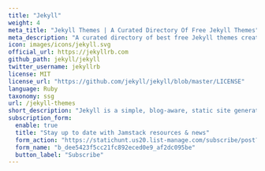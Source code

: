 ```yaml
---
title: "Jekyll"
weight: 4
meta_title: "Jekyll Themes | A Curated Directory Of Free Jekyll Themes"
meta_description: "A curated directory of best free Jekyll themes created by independent web designers & developers that are open source, MIT licensed & available for free to download."
icon: images/icons/jekyll.svg
official_url: https://jekyllrb.com
github_path: jekyll/jekyll
twitter_username: jekyllrb
license: MIT
license_url: "https://github.com/jekyll/jekyll/blob/master/LICENSE"
language: Ruby
taxonomy: ssg
url: /jekyll-themes
short_description: "Jekyll is a simple, blog-aware, static site generator perfect for personal, project, or organization sites.  Jekyll takes your content, renders Markdown and Liquid templates, and spits out a complete, static website ready to be served by Apache, Nginx or another web server."
subscription_form:
  enable: true
  title: "Stay up to date with Jamstack resources & news"
  form_action: "https://statichunt.us20.list-manage.com/subscribe/post?u=dee5423f5cc21fc892eced0e9&amp;id=af2dc095be"
  form_name: "b_dee5423f5cc21fc892eced0e9_af2dc095be"
  button_label: "Subscribe"
---
```

